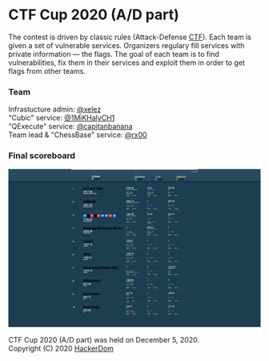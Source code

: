# CTF Cup 2020 (A/D part)

The contest is driven by classic rules (Attack-Defense [CTF](https://en.wikipedia.org/wiki/Capture_the_flag#Computer_security)). Each team is given a set of vulnerable services. Organizers regulary fill services with private information — the flags. The goal of each team is to find vulnerabilities, fix them in their services and exploit them in order to get flags from other teams.  
  
### Team
Infrastucture admin: [@xelez](https://github.com/xelez)  
"Cubic" service: [@1MiKHalyCH1](https://github.com/1MiKHalyCH1)  
"QExecute" service: [@capitanbanana](https://github.com/capitanbanana)  
Team lead & "ChessBase" service: [@rx00](https://github.com/rx00)  
  
### Final scoreboard
![img](final_scoreboard.png)  


CTF Cup 2020 (A/D part) was held on December 5, 2020.  
Copyright (C) 2020 [HackerDom](http://hackerdom.ru)
